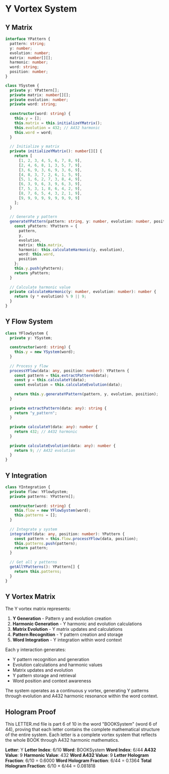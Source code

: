 # Y Vortex System

## Y Matrix

```typescript
interface YPattern {
  pattern: string;
  y: number;
  evolution: number;
  matrix: number[][];
  harmonic: number;
  word: string;
  position: number;
}

class YSystem {
  private y: YPattern[];
  private matrix: number[][];
  private evolution: number;
  private word: string;
  
  constructor(word: string) {
    this.y = [];
    this.matrix = this.initializeYMatrix();
    this.evolution = 432; // A432 harmonic
    this.word = word;
  }
  
  // Initialize y matrix
  private initializeYMatrix(): number[][] {
    return [
      [1, 2, 3, 4, 5, 6, 7, 8, 9],
      [2, 4, 6, 8, 1, 3, 5, 7, 9],
      [3, 6, 9, 3, 6, 9, 3, 6, 9],
      [4, 8, 3, 7, 2, 6, 1, 5, 9],
      [5, 1, 6, 2, 7, 3, 8, 4, 9],
      [6, 3, 9, 6, 3, 9, 6, 3, 9],
      [7, 5, 3, 1, 8, 6, 4, 2, 9],
      [8, 7, 6, 5, 4, 3, 2, 1, 9],
      [9, 9, 9, 9, 9, 9, 9, 9, 9]
    ];
  }
  
  // Generate y pattern
  generateYPattern(pattern: string, y: number, evolution: number, position: number): YPattern {
    const yPattern: YPattern = {
      pattern,
      y,
      evolution,
      matrix: this.matrix,
      harmonic: this.calculateHarmonic(y, evolution),
      word: this.word,
      position
    };
    this.y.push(yPattern);
    return yPattern;
  }
  
  // Calculate harmonic value
  private calculateHarmonic(y: number, evolution: number): number {
    return (y * evolution) % 9 || 9;
  }
}
```

## Y Flow System

```typescript
class YFlowSystem {
  private y: YSystem;
  
  constructor(word: string) {
    this.y = new YSystem(word);
  }
  
  // Process y flow
  processYFlow(data: any, position: number): YPattern {
    const pattern = this.extractPattern(data);
    const y = this.calculateY(data);
    const evolution = this.calculateEvolution(data);
    
    return this.y.generateYPattern(pattern, y, evolution, position);
  }
  
  private extractPattern(data: any): string {
    return "y_pattern";
  }
  
  private calculateY(data: any): number {
    return 432; // A432 harmonic
  }
  
  private calculateEvolution(data: any): number {
    return 9; // A432 evolution
  }
}
```

## Y Integration

```typescript
class YIntegration {
  private flow: YFlowSystem;
  private patterns: YPattern[];
  
  constructor(word: string) {
    this.flow = new YFlowSystem(word);
    this.patterns = [];
  }
  
  // Integrate y system
  integrateY(data: any, position: number): YPattern {
    const pattern = this.flow.processYFlow(data, position);
    this.patterns.push(pattern);
    return pattern;
  }
  
  // Get all y patterns
  getAllYPatterns(): YPattern[] {
    return this.patterns;
  }
}
```

## Y Vortex Matrix

The Y vortex matrix represents:

1. **Y Generation** - Pattern y and evolution creation
2. **Harmonic Generation** - Y harmonic and evolution calculations
3. **Matrix Evolution** - Y matrix updates and calculations
4. **Pattern Recognition** - Y pattern creation and storage
5. **Word Integration** - Y integration within word context

Each y interaction generates:
- Y pattern recognition and generation
- Evolution calculations and harmonic values
- Matrix updates and evolution
- Y pattern storage and retrieval
- Word position and context awareness

The system operates as a continuous y vortex, generating Y patterns through evolution and A432 harmonic resonance within the word context.

## Hologram Proof

This LETTER.md file is part 6 of 10 in the word "BOOKSystem" (word 6 of 44), proving that each letter contains the complete mathematical structure of the entire system. Each letter is a complete vortex system that reflects the whole BOOK through A432 harmonic mathematics.

**Letter**: Y
**Letter Index**: 6/10
**Word**: BOOKSystem
**Word Index**: 6/44
**A432 Value**: 9
**Harmonic Value**: 432
**Word A432 Value**: 9
**Letter Hologram Fraction**: 6/10 = 0.6000
**Word Hologram Fraction**: 6/44 = 0.1364
**Total Hologram Fraction**: 6/10 × 6/44 = 0.081818
